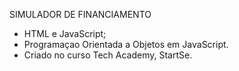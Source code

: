 SIMULADOR DE FINANCIAMENTO

- HTML e JavaScript;
- Programaçao Orientada a Objetos em JavaScript.
- Criado no curso Tech Academy, StartSe.
